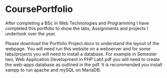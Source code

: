 # CoursePortfolio
After completing a BSc in Web Technologies and Programming I have completed this portfolio to show the labs, Assignments and projects I undertook over the year.

Please download the Portfolio Project.docx to understand the layout of the webpage. You will need run this website on a webserver and for 
some labs/projects you will need to install a database. For example in Semester two, Web Application Development in PHP Lab1 pdf you will 
need to create the web-apps database as outlined in the pdf. It is recommended you install xampp to run apache and mySQL on MariaDB.
